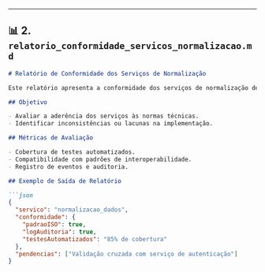 
---

## 📊 2. `relatorio_conformidade_servicos_normalizacao.md`

```markdown
# Relatório de Conformidade dos Serviços de Normalização

Este relatório apresenta a conformidade dos serviços de normalização de dados e parâmetros, com base nos critérios estabelecidos pelo projeto.

## Objetivo

- Avaliar a aderência dos serviços às normas técnicas.
- Identificar inconsistências ou lacunas na implementação.

## Métricas de Avaliação

- Cobertura de testes automatizados.
- Compatibilidade com padrões de interoperabilidade.
- Registro de eventos e auditoria.

## Exemplo de Saída de Relatório

```json
{
  "servico": "normalizacao_dados",
  "conformidade": {
    "padraoISO": true,
    "logAuditoria": true,
    "testesAutomatizados": "85% de cobertura"
  },
  "pendencias": ["Validação cruzada com serviço de autenticação"]
}
